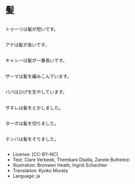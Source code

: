 # 髪

##
トゥーリは髪が短いです。

##
アナは髪が長いです。

##
キャシーは髪が一番長いです。

##
ザーマは髪を編みこんでいます。

##
ババはひげを生やしています。

##
ザネレは髪をとかしました。

##
ターボは髪を切りました。

##
テンバは髪をそりました。

##
* License: [CC-BY-NC]
* Text: Clare Verbeek, Thembani Dladla, Zanele Buthelezi
* Illustration: Bronwen Heath, Ingrid Schechter
* Translation: Kyoko Murata
* Language: ja
